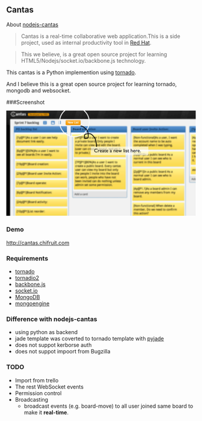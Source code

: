 ## Cantas

 About [nodejs-cantas](https://github.com/onepiecejs/nodejs-cantas)

> Cantas is a real-time collaborative web application.This is a side project,
> used as internal productivity tool in [Red Hat](https://www.redhat.com/).

> This we believe, is a great open source project for
> learning HTML5/Nodejs/socket.io/backbone.js technology.


This cantas is a Python implemention using [tornado](https://github.com/tornadoweb/tornado).

And I believe this is a great open source project for learning tornado, mongodb and websocket.

###Screenshot

  ![project screenshot](./static/images/cantas-help-list.gif)

### Demo

  http://cantas.chifruit.com

### Requirements

- [tornado](https://github.com/tornadoweb/tornado)
- [tornadio2](https://github.com/mrjoes/tornadio2)
- [backbone.js](http://backbonejs.org/)
- [socket.io](http://socket.io/)
- [MongoDB](http://www.mongodb.org/)
- [mongoengine](https://github.com/MongoEngine/mongoengine)

### Difference with nodejs-cantas

- using python as backend
- jade template was coverted to tornado template with [pyjade](https://github.com/SyrusAkbary/pyjade)
- does not suppot kerborse auth
- does not suppot impoort from Bugzilla

### TODO

* Import from trello
* The rest WebSocket events
* Permission control
* Broadcasting
    - broadcast events (e.g. board-move) to all user joined same board to make it **real-time**.